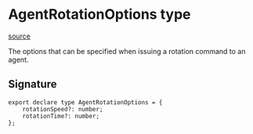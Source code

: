 # AgentRotationOptions type

[source](https://developers.meta.com/horizon-worlds/reference/2.0.0/avatar_ai_agent_agentrotationoptions)

The options that can be specified when issuing a rotation command to an agent.

## Signature

```
export declare type AgentRotationOptions = {
    rotationSpeed?: number;
    rotationTime?: number;
};
```
